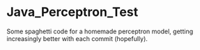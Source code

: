 # Java_Perceptron_Test
Some spaghetti code for a homemade perceptron model, getting increasingly better with each commit (hopefully).
